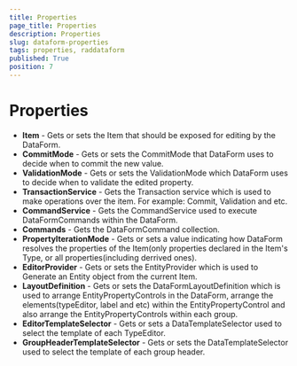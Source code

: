 ```yaml
---
title: Properties
page_title: Properties
description: Properties
slug: dataform-properties
tags: properties, raddataform
published: True
position: 7
---
```


# Properties

- **Item** - Gets or sets the Item that should be exposed for editing by the DataForm.
- **CommitMode** - Gets or sets the CommitMode that DataForm uses to decide when to commit the new value.
- **ValidationMode** - Gets or sets the ValidationMode which DataForm uses to decide when to validate the edited property.
- **TransactionService** - Gets the Transaction service which is used to make operations over the item. For example: Commit, Validation and etc.
- **CommandService** - Gets the CommandService used to execute DataFormCommands within the DataForm.
- **Commands** - Gets the DataFormCommand collection.
- **PropertyIterationMode** - Gets or sets a value indicating how DataForm resolves the properties of the Item(only properties declared in the Item's Type, or all properties(including derrived ones).
- **EditorProvider** - Gets or sets the EntityProvider which is used to Generate an Entity object from the current Item.
- **LayoutDefinition** - Gets or sets the DataFormLayoutDefinition which is used to arrange EntityPropertyControls in the DataForm, arrange the elements(typeEditor, label and etc) within the EntityPropertyControl and also arrange the EntityPropertyControls within each group.
- **EditorTemplateSelector** - Gets or sets a DataTemplateSelector used to select the template of each TypeEditor.
- **GroupHeaderTemplateSelector** - Gets or sets the DataTemplateSelector used to select the template of each group header.